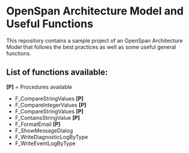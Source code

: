 # OpenSpan Architecture Model and Useful Functions

This repository contains a sample project of an OpenSpan Architecture Model that follows the best practices as well as some useful general functions.

## List of functions available:

**[P]** = Procedures available

- F_CompareStringValues **[P]**
- F_CompareIntegerValues **[P]**
- F_CompareStringValues **[P]**
- F_ContainsStringValue **[P]**
- F_FormatEmail **[P]**
- F_ShowMessageDialog
- F_WriteDiagnosticLogByType
- F_WriteEventLogByType
